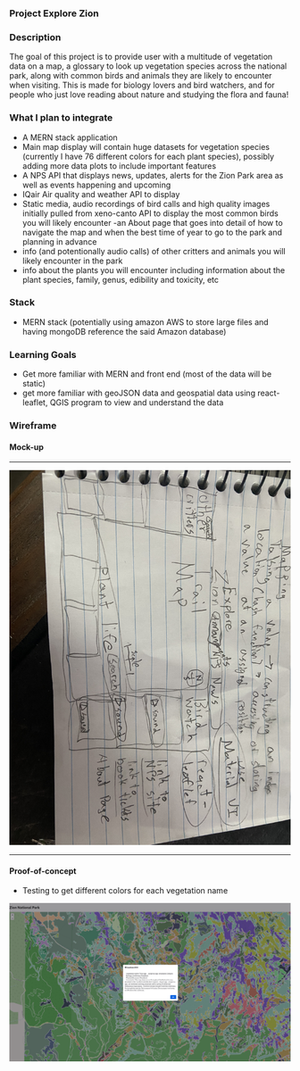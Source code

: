 ### Project Explore Zion

### Description
The goal of this project is to provide user with a  multitude of vegetation data on a map, a glossary to look up vegetation species across the national park, along with common birds and animals they are likely to encounter when visiting. This is made for biology lovers and bird watchers, and for people who just love reading about nature and studying the flora and fauna!

### What I plan to integrate
- A MERN stack application
- Main map display will contain huge datasets for vegetation species (currently I have 76 different colors for each plant species), possibly adding more data plots to include important features
- A NPS API that displays news, updates, alerts for the Zion Park area as well as events happening and upcoming
- IQair Air quality and weather API to display 
- Static media, audio recordings of bird calls and high quality images  initially pulled from xeno-canto API to display the most common birds you will likely encounter
-an About page that goes into detail of how to navigate the map and when the best time of year to go to the park and planning in advance
- info (and potentionally audio calls) of other critters and animals you will likely encounter in the park
- info about the plants you will encounter including information about the plant species, family, genus, edibility and toxicity, etc

### Stack
- MERN stack (potentially using amazon AWS to store large files and having mongoDB reference the said Amazon database)

### Learning Goals
- Get more familiar with MERN and front end (most of the data will be static)
- get more familiar with geoJSON data and geospatial data using react-leaflet, QGIS program to view and understand the data


### Wireframe

#### Mock-up
--- 
![rough mock-up](frontend/public/IMG_2402.JPG)

---
 #### Proof-of-concept
 
 - Testing to get different colors for each vegetation name
 
 ![Zion Map](frontend/public/Zion.png)
